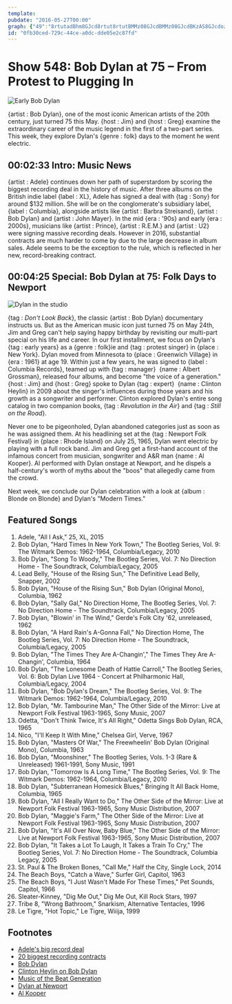 ```yaml
---
template: 
pubdate: "2016-05-27T00:00"
graph: {"49":"8rtutadBhm8GJcd8rtut8rtutBMMz08GJcdBMMz08GJcdBKzAS8GJcdozT8D8GJcdBGUlc","7D":"BJOcLozT8DNAoJwozT8DozT8DzZIiABLutZozT8DShrGxozT8DSQuqAozT8DnnQANozT8D48zVFozT8DmIL0tozT8DRRnezozT8DNAoJwPs8CRNAoJwYMN7aP1GC5YMN7aBLutZr0V7DShrGxr0V7D7tLdmtDr0QSQuqAtDr0QnnQANtDr0QPhNFQmIL0t48zVFmIL0t48zVFRRnez"}
id: "0fb30ced-729c-44ce-a0dc-dde05e2c87fd"
---
```






# Show 548: Bob Dylan at 75 – From Protest to Plugging In

![Early Bob Dylan](https://static.soundopinions.org/images/2016/bobdylanfolkie_web.jpg)

{artist : Bob Dylan}, one of the most iconic American artists of the 20th century, just turned 75 this May. {host : Jim} and {host : Greg} examine the extraordinary career of the music legend in the first of a two-part series. This week, they explore Dylan's {genre : folk} days to the moment he went electric.



## 00:02:33 Intro: Music News

{artist : Adele} continues down her path of superstardom by scoring the biggest recording deal in the history of music. After three albums on the British indie label {label : XL}, Adele has signed a deal with {tag : Sony} for around $132 million. She will be on the conglomerate's subsidiary label, {label : Columbia}, alongside artists like {artist : Barbra Streisand}, {artist : Bob Dylan} and {artist : John Mayer}. In the mid {era : '90s} and early {era : 2000s}, musicians like {artist : Prince}, {artist : R.E.M.} and {artist : U2} were signing massive recording deals. However in 2016, substantial contracts are much harder to come by due to the large decrease in album sales. Adele seems to be the exception to the rule, which is reflected in her new, record-breaking contract.



## 00:04:25 Special: Bob Dylan at 75: Folk Days to Newport

![Dylan in the studio](https://static.soundopinions.org/assets/548/7D0.jpg)

{tag : *Don't Look Back*}, the classic {artist : Bob Dylan} documentary instructs us. But as the American music icon just turned 75 on May 24th, Jim and Greg can't help saying happy birthday by revisiting our multi-part special on his life and career. In our first installment, we focus on Dylan's {tag : early years} as a {genre : folk}ie and {tag : protest singer} in {place : New York}. Dylan moved from Minnesota to {place : Greenwich Village} in {era : 1961} at age 19. Within just a few years, he was signed to {label : Columbia Records}, teamed up with {tag : manager}  {name : Albert Grossman}, released four albums, and become "the voice of a generation." {host : Jim} and {host : Greg} spoke to Dylan {tag : expert}  {name : Clinton Heylin} in 2009 about the singer's influences during those years and his growth as a songwriter and performer. Clinton explored Dylan's entire song catalog in two companion books, {tag : *Revolution in the Air*} and {tag : *Still on the Road*}.

Never one to be pigeonholed, Dylan abandoned categories just as soon as he was assigned them. At his headlining set at the {tag : Newport Folk Festival} in {place : Rhode Island} on July 25, 1965, Dylan went electric by playing with a full rock band. Jim and Greg get a first-hand account of the infamous concert from musician, songwriter and A&R man {name : Al Kooper}. Al performed with Dylan onstage at Newport, and he dispels a half-century's worth of myths about the "boos" that allegedly came from the crowd.

Next week, we conclude our Dylan celebration with a look at {album : Blonde on Blonde} and Dylan's "Modern Times."



## Featured Songs

1. Adele, "All I Ask," 25, XL, 2015
2. Bob Dylan, "Hard Times In New York Town," The Bootleg Series, Vol. 9:  The Witmark Demos:  1962-1964, Columbia/Legacy, 2010
3. Bob Dylan, "Song To Woody," The Bootleg Series, Vol. 7: No Direction Home - The Soundtrack, Columbia/Legacy, 2005
4. Lead Belly, "House of the Rising Sun," The Definitive Lead Belly, Snapper, 2002
5. Bob Dylan, "House of the Rising Sun," Bob Dylan (Original Mono), Columbia, 1962
6. Bob Dylan, "Sally Gal," No Direction Home, The Bootleg Series, Vol. 7: No Direction Home - The Soundtrack, Columbia/Legacy, 2005
7. Bob Dylan, "Blowin' in The Wind," Gerde's Folk City '62, unreleased, 1962
8. Bob Dylan, "A Hard Rain's A-Gonna Fall," No Direction Home, The Bootleg Series, Vol. 7: No Direction Home - The Soundtrack, Columbia/Legacy, 2005
9. Bob Dylan, "The Times They Are A-Changin'," The Times They Are A-Changin', Columbia, 1964
10. Bob Dylan, "The Lonesome Death of Hattie Carroll," The Bootleg Series, Vol. 6: Bob Dylan Live 1964 - Concert at Philharmonic Hall, Columbia/Legacy, 2004
11. Bob Dylan, "Bob Dylan's Dream," The Bootleg Series, Vol. 9:  The Witmark Demos:  1962-1964, Columbia/Legacy, 2010
12. Bob Dylan, "Mr. Tambourine Man," The Other Side of the Mirror: Live at Newport Folk Festival 1963-1965, Sony Music, 2007
13. Odetta, "Don't Think Twice, It's All Right," Odetta Sings Bob Dylan, RCA, 1965
14. Nico, "I'll Keep It With Mine," Chelsea Girl, Verve, 1967
15. Bob Dylan, "Masters Of War," The Freewheelin' Bob Dylan (Original Mono), Columbia, 1963
16. Bob Dylan, "Moonshiner," The Bootleg Series, Vols. 1-3 (Rare & Unreleased) 1961-1991, Sony Music, 1991
17. Bob Dylan, "Tomorrow Is A Long Time," The Bootleg Series, Vol. 9:  The Witmark Demos:  1962-1964, Columbia/Legacy, 2010
18. Bob Dylan, "Subterranean Homesick Blues," Bringing It All Back Home, Columbia, 1965
19. Bob Dylan, "All I Really Want to Do," The Other Side of the Mirror: Live at Newport Folk Festival 1963-1965, Sony Music Distribution, 2007
20. Bob Dylan, "Maggie's Farm," The Other Side of the Mirror: Live at Newport Folk Festival 1963-1965, Sony Music Distribution, 2007
21. Bob Dylan, "It's All Over Now, Baby Blue," The Other Side of the Mirror: Live at Newport Folk Festival 1963-1965, Sony Music Distribution, 2007
22. Bob Dylan, "It Takes a Lot To Laugh, It Takes a Train To Cry," The Bootleg Series, Vol. 7: No Direction Home - The Soundtrack, Columbia Legacy, 2005
23. St. Paul & The Broken Bones, "Call Me," Half the City, Single Lock, 2014
24. The Beach Boys, "Catch a Wave," Surfer Girl, Capitol, 1963
25. The Beach Boys, "I Just Wasn't Made For These Times," Pet Sounds, Capitol, 1966
26. Sleater-Kinney, "Dig Me Out," Dig Me Out, Kill Rock Stars, 1997
27. Tribe 8, "Wrong Bathroom," Snarkism, Alternative Tentacles, 1996
28. Le Tigre, "Hot Topic," Le Tigre, Wiiija, 1999



## Footnotes

- [Adele's big record deal](https://www.theguardian.com/music/2016/may/23/adele-set-to-sign-90m-sony-deal)
- [20 biggest recording contracts](http://www.nme.com/photos/the-20-biggest-recording-contracts-of-all-time/325095)
- [Bob Dylan](http://www.bobdylan.com/)
- [Clinton Heylin on Bob Dylan](http://www.amazon.com/Bob-Dylan-Behind-Shades-Revisited/dp/006052569X)
- [Music of the Beat Generation](/show/398/)
- [Dylan at Newport](https://www.youtube.com/watch?v=OeP4FFr88SQ)
- [Al Kooper](http://www.alkooper.com/)